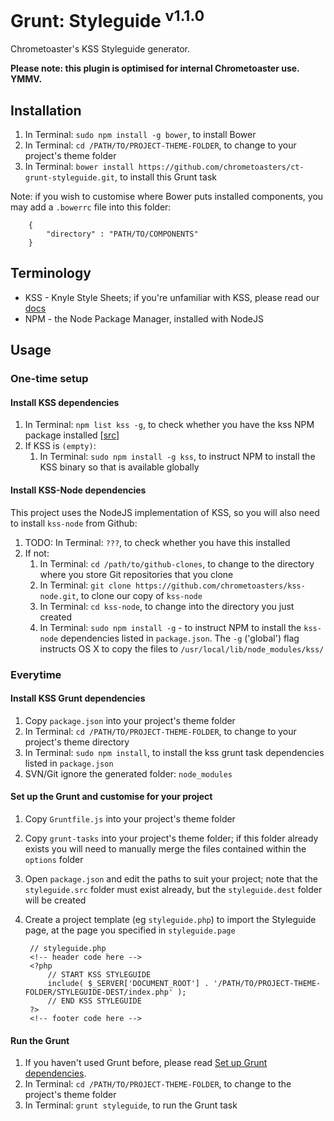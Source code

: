 # Grunt: Styleguide <sup>v1.1.0</sup>

Chrometoaster's KSS Styleguide generator.

__Please note: this plugin is optimised for internal Chrometoaster use. YMMV.__

## Installation

1. In Terminal: `sudo npm install -g bower`, to install Bower
1. In Terminal: `cd /PATH/TO/PROJECT-THEME-FOLDER`, to change to your project's theme folder
1. In Terminal: `bower install https://github.com/chrometoasters/ct-grunt-styleguide.git`, to install this Grunt task

Note: if you wish to customise where Bower puts installed components, you may add a `.bowerrc` file into this folder:

        {
            "directory" : "PATH/TO/COMPONENTS"
        }

## Terminology

* KSS - Knyle Style Sheets; if you're unfamiliar with KSS, please read our [docs](https://github.com/chrometoasters/ct-grunt-styleguide/blob/master/docs/kss/README.md)
* NPM - the Node Package Manager, installed with NodeJS

## Usage

### One-time setup

#### Install KSS dependencies

1. In Terminal: `npm list kss -g`, to check whether you have the kss NPM package installed [[src](http://stackoverflow.com/questions/10972176/find-the-version-of-an-installed-npm-package)]
1. If KSS is `(empty)`:
    1. In Terminal: `sudo npm install -g kss`, to instruct NPM to install the KSS binary so that is available globally

#### Install KSS-Node dependencies

This project uses the NodeJS implementation of KSS, so you will also need to install `kss-node` from Github:

1. TODO: In Terminal: `???`, to check whether you have this installed
1. If not:
    1. In Terminal: `cd /path/to/github-clones`, to change to the directory where you store Git repositories that you clone
    1. In Terminal: `git clone https://github.com/chrometoasters/kss-node.git`, to clone our copy of `kss-node`
    1. In Terminal: `cd kss-node`, to change into the directory you just created
    1. In Terminal: `sudo npm install -g` - to instruct NPM to install the `kss-node` dependencies listed in `package.json`. The `-g` ('global') flag instructs OS X to copy the files to `/usr/local/lib/node_modules/kss/`

### Everytime

#### Install KSS Grunt dependencies

1. Copy `package.json` into your project's theme folder
1. In Terminal: `cd /PATH/TO/PROJECT-THEME-FOLDER`, to change to your project's theme directory
1. In Terminal: `sudo npm install`, to install the kss grunt task dependencies listed in `package.json`
1. SVN/Git ignore the generated folder: `node_modules`

#### Set up the Grunt and customise for your project

1. Copy `Gruntfile.js` into your project's theme folder
1. Copy `grunt-tasks` into your project's theme folder; if this folder already exists you will need to manually merge the files contained within the `options` folder
1. Open `package.json` and edit the paths to suit your project; note that the `styleguide.src` folder must exist already, but the `styleguide.dest` folder will be created
1. Create a project template (eg `styleguide.php`) to import the Styleguide page, at the page you specified in `styleguide.page`

        // styleguide.php
        <!-- header code here -->
        <?php
            // START KSS STYLEGUIDE
            include( $_SERVER['DOCUMENT_ROOT'] . '/PATH/TO/PROJECT-THEME-FOLDER/STYLEGUIDE-DEST/index.php' );
            // END KSS STYLEGUIDE
        ?>
        <!-- footer code here -->

#### Run the Grunt

1. If you haven't used Grunt before, please read [Set up Grunt dependencies](https://github.com/chrometoasters/frontend-grunt-boilerplate#set-up-grunt-dependencies).
1. In Terminal: `cd /PATH/TO/PROJECT-THEME-FOLDER`, to change to the project's theme folder
1. In Terminal: `grunt styleguide`, to run the Grunt task
